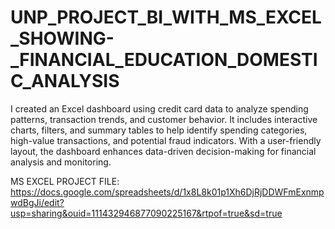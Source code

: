 # UNP_PROJECT_BI_WITH_MS_EXCEL_SHOWING-_FINANCIAL_EDUCATION_DOMESTIC_ANALYSIS

I created an Excel dashboard using credit card data to analyze spending patterns, transaction trends, and customer behavior. It includes interactive charts, filters, and summary tables to help identify spending categories, high-value transactions, and potential fraud indicators. With a user-friendly layout, the dashboard enhances data-driven decision-making for financial analysis and monitoring.

MS EXCEL PROJECT FILE: https://docs.google.com/spreadsheets/d/1x8L8k01p1Xh6DjRjDDWFmExnmpwdBgJi/edit?usp=sharing&ouid=111432946877090225167&rtpof=true&sd=true
